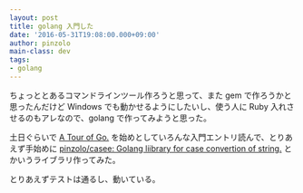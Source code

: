 ```yaml
---
layout: post
title: golang 入門した
date: '2016-05-31T19:08:00.000+09:00'
author: pinzolo
main-class: dev
tags:
- golang
---
```


ちょっととあるコマンドラインツール作ろうと思って、また gem で作ろうかと思ったんだけど Windows でも動かせるようにしたいし、使う人に Ruby 入れさせるのもアレなので、golang で作ってみようと思った。

土日ぐらいで [A Tour of Go.](https://go-tour-jp.appspot.com/) を始めとしていろんな入門エントリ読んで、とりあえず手始めに [pinzolo/casee: Golang liibrary for case convertion of string\.](https://github.com/pinzolo/casee) とかいうライブラリ作ってみた。

とりあえずテストは通るし、動いている。
